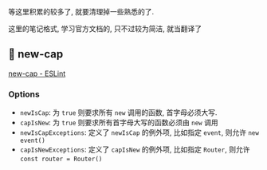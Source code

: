 等这里积累的较多了, 就要清理掉一些熟悉的了.

这里的笔记格式, 学习官方文档的, 只不过较为简洁, 就当翻译了

## 🍕 new-cap

[new-cap - ESLint](https://eslint.org/docs/latest/rules/new-cap)

### Options

- `newIsCap`: 为 `true` 则要求所有 `new` 调用的函数, 首字母必须大写.
- `capIsNew`: 为 `true` 则要求所有首字母大写的函数必须由 `new` 调用
- `newIsCapExceptions`: 定义了 `newIsCap` 的例外项, 比如指定 `event`, 则允许 `new event()`
- `capIsNewExceptions`: 定义了 `capIsNew` 的例外项, 比如指定 `Router`, 则允许 `const router = Router()`
